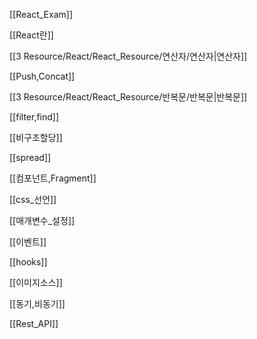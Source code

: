 
[[React_Exam]]

[[React란]]

[[3 Resource/React/React_Resource/연산자/연산자|연산자]]

[[Push,Concat]]

[[3 Resource/React/React_Resource/반복문/반복문|반복문]]

[[filter,find]]

[[비구조할당]]

[[spread]]

[[컴포넌트,Fragment]]

[[css_선언]]

[[매개변수_설정]]

[[이벤트]]

[[hooks]]

[[이미지소스]]

[[동기,비동기]]

[[Rest_API]]

